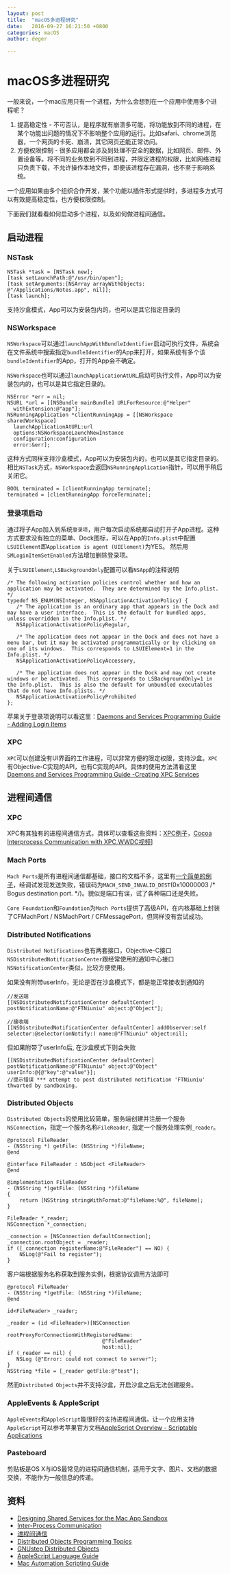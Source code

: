```yaml
---
layout: post
title:  "macOS多进程研究"
date:   2016-09-27 16:21:50 +0800
categories: macOS
author: deger

---
```


# macOS多进程研究

一般来说，一个mac应用只有一个进程，为什么会想到在一个应用中使用多个进程呢？

1. 提高稳定性 - 不可否认，是程序就有崩溃多可能，将功能放到不同的进程，在某个功能出问题的情况下不影响整个应用的运行。比如safari、chrome浏览器，一个网页的卡死、崩溃，其它网页还能正常访问。
2. 方便权限控制 - 很多应用都会涉及到处理不安全的数据，比如网页、邮件、外置设备等。将不同的业务放到不同到进程，并限定进程的权限，比如网络进程只负责下载，不允许操作本地文件，即便该进程存在漏洞，也不至于影响系统。

一个应用如果由多个组织合作开发，某个功能以插件形式提供时，多进程多方式可以有效提高稳定性，也方便权限控制。

下面我们就看看如何启动多个进程，以及如何做进程间通信。

## 启动进程

### NSTask

```
NSTask *task = [NSTask new];
[task setLaunchPath:@"/usr/bin/open"];
[task setArguments:[NSArray arrayWithObjects: @"/Applications/Notes.app", nil]];
[task launch];
```
支持沙盒模式，App可以为安装包内的，也可以是其它指定目录的

### NSWorkspace

`NSWorkspace`可以通过`launchAppWithBundleIdentifier`启动可执行文件，系统会在文件系统中搜索指定`bundleIdentifier`的App来打开，如果系统有多个该`bundleIdentifier`的App，打开的App会不确定。

`NSWorkspace`也可以通过`launchApplicationAtURL`启动可执行文件，App可以为安装包内的，也可以是其它指定目录的。

```
NSError *err = nil;
NSURL *url = [[NSBundle mainBundle] URLForResource:@"Helper"
  withExtension:@"app"];
NSRunningApplication *clientRunningApp = [[NSWorkspace sharedWorkspace]
  launchApplicationAtURL:url
  options:NSWorkspaceLaunchNewInstance
  configuration:configuration
  error:&err];
```

这种方式同样支持沙盒模式，App可以为安装包内的，也可以是其它指定目录的。相比`NSTask`方式，`NSWorkspace`会返回`NSRunningApplication`指针，可以用于稍后关闭它。

```
BOOL terminated = [clientRunningApp terminate];
terminated = [clientRunningApp forceTerminate];
```
### 登录项启动
通过将子App加入到系统`登录项`，用户每次启动系统都自动打开子App进程。这种方式要求没有独立的菜单、Dock图标，可以在App的`Info.plist`中配置`LSUIElement`即`Application is agent (UIElement)`为YES。
然后用`SMLoginItemSetEnabled`方法增加删除登录项。

关于`LSUIElement`,`LSBackgroundOnly`配置可以看`NSApp`的注释说明
 ```
/* The following activation policies control whether and how an application may be activated.  They are determined by the Info.plist. */
typedef NS_ENUM(NSInteger, NSApplicationActivationPolicy) {
    /* The application is an ordinary app that appears in the Dock and may have a user interface.  This is the default for bundled apps, unless overridden in the Info.plist. */
    NSApplicationActivationPolicyRegular,

    /* The application does not appear in the Dock and does not have a menu bar, but it may be activated programmatically or by clicking on one of its windows.  This corresponds to LSUIElement=1 in the Info.plist. */
    NSApplicationActivationPolicyAccessory,

    /* The application does not appear in the Dock and may not create windows or be activated.  This corresponds to LSBackgroundOnly=1 in the Info.plist.  This is also the default for unbundled executables that do not have Info.plists. */
    NSApplicationActivationPolicyProhibited
};
```

苹果关于登录项说明可以看这里：[Daemons and Services Programming Guide - Adding Login Items ](https://developer.apple.com/library/content/documentation/MacOSX/Conceptual/BPSystemStartup/Chapters/CreatingLoginItems.html#//apple_ref/doc/uid/10000172i-SW5-BAJJBJEG)

### XPC
`XPC`可以创建没有UI界面的工作进程，可以非常方便的限定权限，支持沙盒。`XPC`有Objective-C实现的API，也有C实现的API。具体的使用方法清看这里[Daemons and Services Programming Guide -Creating XPC Services](https://developer.apple.com/library/content/documentation/MacOSX/Conceptual/BPSystemStartup/Chapters/CreatingXPCServices.html)

## 进程间通信


### XPC
XPC有其独有的进程间通信方式，具体可以查看这些资料：[XPC例子](https://www.objc.io/issues/14-mac/xpc/)，[Cocoa Interprocess Communication with XPC](http://blog.yvs.eu.com/2013/07/cocoa-interprocess-communication-with-xpc/),[WWDC视频](https://developer.apple.com/videos/play/wwdc2012/241/)]

### Mach Ports

`Mach Ports`是所有进程间通信都基础，接口的文档不多，这里有[一个简单的例子](http://fdiv.net/2011/01/14/machportt-inter-process-communication)，经调试发现发送失败，错误码为`MACH_SEND_INVALID_DEST`(0x10000003 /* Bogus destination port. */)。貌似是端口有误，试了各种端口还是失败。

`Core Foundation`和`Foundation`为`Mach Ports`提供了高级API，在内核基础上封装了CFMachPort / NSMachPort / CFMessagePort，但同样没有尝试成功。
		
### Distributed Notifications

`Distributed Notifications`也有两套接口，Objective-C接口`NSDistributedNotificationCenter`跟经常使用的通知中心接口`NSNotificationCenter`类似，比较方便使用。

如果没有附带userInfo，无论是否在沙盒模式下，都是能正常接收到通知的
```
//发送端
[[NSDistributedNotificationCenter defaultCenter] postNotificationName:@"FTNiuniu" object:@"Object"];

//接收端
[[NSDistributedNotificationCenter defaultCenter] addObserver:self selector:@selector(onNotify:) name:@"FTNiuniu" object:nil];

```
但如果附带了userInfo后, 在沙盒模式下则会失败
```
[[NSDistributedNotificationCenter defaultCenter] postNotificationName:@"FTNiuniu" object:@"Object" userInfo:@{@"key":@"value"}];
//提示错误 *** attempt to post distributed notification 'FTNiuniu' thwarted by sandboxing.
```

### Distributed Objects
`Distributed Objects`的使用比较简单，服务端创建并注册一个服务`NSConnection`，指定一个服务名称`FileReader`, 指定一个服务处理实例`_reader`。
```
@protocol FileReader
- (NSString *) getFile: (NSString *)fileName;
@end

@interface FileReader : NSObject <FileReader>
@end

@implementation FileReader
- (NSString *)getFile: (NSString *)fileName
{
    return [NSString stringWithFormat:@"fileName:%@", fileName];
}

FileReader *_reader;
NSConnection *_connection;

_connection = [NSConnection defaultConnection];
_connection.rootObject = _reader;
if ([_connection registerName:@"FileReader"] == NO) {
    NSLog(@"Fail to register");
}
```

客户端根据服务名称获取到服务实例，根据协议调用方法即可
```
@protocol FileReader
- (NSString *)getFile: (NSString *)fileName;
@end

id<FileReader> _reader;
	
_reader = (id <FileReader>)[NSConnection
                               rootProxyForConnectionWithRegisteredName:
                               @"FileReader"
                               host:nil];
if (_reader == nil) {
   NSLog (@"Error: could not connect to server");
}
NSString *file = [_reader getFile:@"test"];
```

然而`Distributed Objects`并不支持沙盒，开启沙盒之后无法创建服务。

### AppleEvents & AppleScript
`AppleEvents`和`AppleScript`能很好的支持进程间通信。让一个应用支持`AppleScript`可以参考苹果官方文档[AppleScript Overview - Scriptable Applications](https://developer.apple.com/library/content/documentation/AppleScript/Conceptual/AppleScriptX/Concepts/scriptable_apps.html)

### Pasteboard
剪贴板是OS X与iOS最常见的进程间通信机制，适用于文字、图片、文档的数据交换，不能作为一般信息的传递。



## 资料

- [Designing Shared Services for the Mac App Sandbox](http://www.mattrajca.com/2016/09/12/designing-shared-services-for-the-mac-app-sandbox.html)
- [Inter-Process Communication](http://nshipster.com/inter-process-communication/)
- [进程间通信](http://lib.csdn.net/article/operatingsystem/23026)
- [Distributed Objects Programming Topics](https://developer.apple.com/library/content/documentation/Cocoa/Conceptual/DistrObjects/DistrObjects.html#//apple_ref/doc/uid/10000102-SW1)
- [GNUstep Distributed Objects](http://www.gnustep.it/nicola/Tutorials/DistributedObjects/DistributedObjects.html)
- [AppleScript Language Guide](https://developer.apple.com/library/content/documentation/AppleScript/Conceptual/AppleScriptLangGuide/conceptual/ASLR_fundamentals.html)
- [Mac Automation Scripting Guide](https://developer.apple.com/library/prerelease/content/documentation/LanguagesUtilities/Conceptual/MacAutomationScriptingGuide/index.html#//apple_ref/doc/uid/TP40016239-CH56-SW1)
